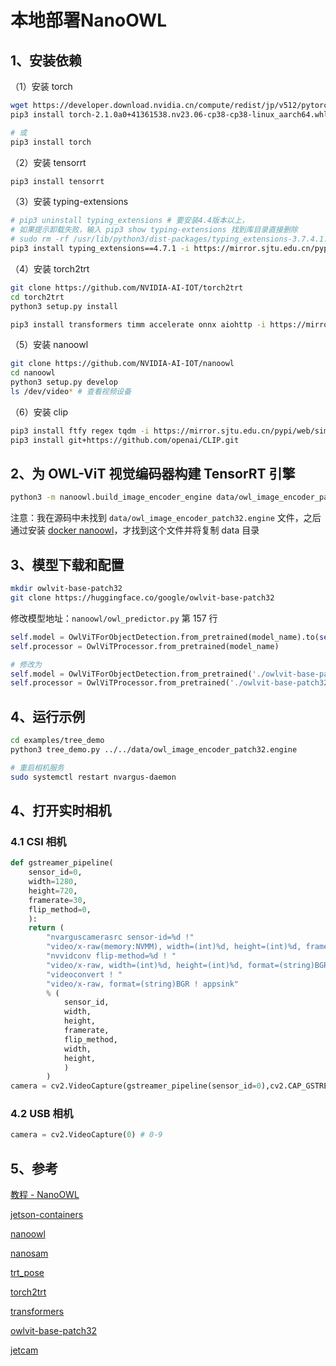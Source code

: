 # 本地部署NanoOWL

## 1、安装依赖

（1）安装 torch

```sh
wget https://developer.download.nvidia.cn/compute/redist/jp/v512/pytorch/torch-2.1.0a0+41361538.nv23.06-cp38-cp38-linux_aarch64.whl
pip3 install torch-2.1.0a0+41361538.nv23.06-cp38-cp38-linux_aarch64.whl

# 或
pip3 install torch
```

（2）安装 tensorrt

```sh
pip3 install tensorrt
```

（3）安装 typing-extensions

```sh
# pip3 uninstall typing_extensions # 要安装4.4版本以上，
# 如果提示卸载失败，输入 pip3 show typing-extensions 找到库目录直接删除
# sudo rm -rf /usr/lib/python3/dist-packages/typing_extensions-3.7.4.1.egg-info
pip3 install typing_extensions==4.7.1 -i https://mirror.sjtu.edu.cn/pypi/web/simple
```

（4）安装 torch2trt

```sh
git clone https://github.com/NVIDIA-AI-IOT/torch2trt
cd torch2trt
python3 setup.py install
```

```sh
pip3 install transformers timm accelerate onnx aiohttp -i https://mirror.sjtu.edu.cn/pypi/web/simple
```

（5）安装 nanoowl

```sh
git clone https://github.com/NVIDIA-AI-IOT/nanoowl
cd nanoowl
python3 setup.py develop
ls /dev/video* # 查看视频设备
```

（6）安装 clip

```sh
pip3 install ftfy regex tqdm -i https://mirror.sjtu.edu.cn/pypi/web/simple
pip3 install git+https://github.com/openai/CLIP.git
```

## 2、为 OWL-ViT 视觉编码器构建 TensorRT 引擎

```sh
python3 -m nanoowl.build_image_encoder_engine data/owl_image_encoder_patch32.engine
```

注意：我在源码中未找到 `data/owl_image_encoder_patch32.engine` 文件，之后通过安装 [docker nanoowl](https://www.jetson-ai-lab.com/tutorial_nanoowl.html)，才找到这个文件并将复制 data 目录

## 3、模型下载和配置

```sh
mkdir owlvit-base-patch32
git clone https://huggingface.co/google/owlvit-base-patch32
```

修改模型地址：`nanoowl/owl_predictor.py` 第 157 行

```py
self.model = OwlViTForObjectDetection.from_pretrained(model_name).to(self.device).eval()
self.processor = OwlViTProcessor.from_pretrained(model_name)

# 修改为
self.model = OwlViTForObjectDetection.from_pretrained('./owlvit-base-patch32/').to(self.device).eval()
self.processor = OwlViTProcessor.from_pretrained('./owlvit-base-patch32/')
```

## 4、运行示例

```sh
cd examples/tree_demo
python3 tree_demo.py ../../data/owl_image_encoder_patch32.engine

# 重启相机服务
sudo systemctl restart nvargus-daemon
```

## 4、打开实时相机

### 4.1 CSI 相机

```py
def gstreamer_pipeline(
    sensor_id=0,
    width=1280,
    height=720,
    framerate=30,
    flip_method=0,
    ):
    return (
        "nvarguscamerasrc sensor-id=%d !"
        "video/x-raw(memory:NVMM), width=(int)%d, height=(int)%d, framerate=(fraction)%d/1 ! "
        "nvvidconv flip-method=%d ! "
        "video/x-raw, width=(int)%d, height=(int)%d, format=(string)BGRx ! "
        "videoconvert ! "
        "video/x-raw, format=(string)BGR ! appsink"
        % (
            sensor_id,
            width,
            height,
            framerate,
            flip_method,
            width,
            height,
            )
        )
camera = cv2.VideoCapture(gstreamer_pipeline(sensor_id=0),cv2.CAP_GSTREAMER)
```

### 4.2 USB 相机

```py
camera = cv2.VideoCapture(0) # 0-9
```

## 5、参考

[教程 - NanoOWL](https://www.jetson-ai-lab.com/tutorial_nanoowl.html)

[jetson-containers](https://github.com/dusty-nv/jetson-containers)

[nanoowl](https://github.com/NVIDIA-AI-IOT/nanoowl)

[nanosam](https://github.com/NVIDIA-AI-IOT/nanosam)

[trt_pose](https://github.com/NVIDIA-AI-IOT/trt_pose)

[torch2trt](https://github.com/NVIDIA-AI-IOT/torch2trt)

[transformers](https://huggingface.co/docs/transformers/v4.35.0/en/main_classes/model#transformers.PreTrainedModel.from_pretrained)

[owlvit-base-patch32](https://huggingface.co/google/owlvit-base-patch32)

[jetcam](https://github.com/NVIDIA-AI-IOT/jetcam)